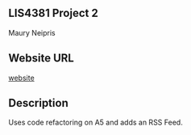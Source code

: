 ## LIS4381 Project 2
 Maury Neipris

## Website URL
[website](http://www.mauryneipris.com/LIS4381/p2/index.php)

## Description 
Uses code refactoring on A5 and adds an RSS Feed.
